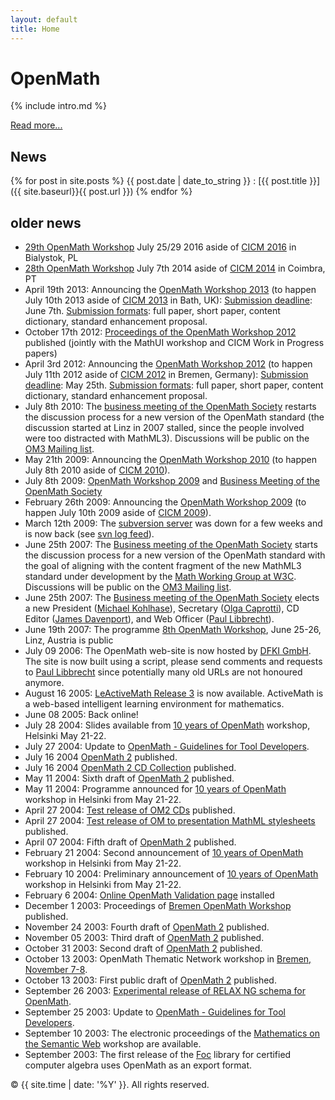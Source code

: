```yaml
---
layout: default
title: Home
---
```


# OpenMath

{% include intro.md %}

[Read more...](about)

## News

{% for post in site.posts %}
{{ post.date | date_to_string }}
: [{{ post.title }}]({{ site.baseurl}}{{ post.url }})
{% endfor %}

## older news
* [29th OpenMath Workshop](http://www.cicm-conference.org/2016/cicm.php?event=openmath) July 25/29 2016 aside of [CICM 2016](http://www.cicm-conference.org/2016) in Bialystok, PL
* [28th OpenMath Workshop](http://www.cicm-conference.org/2014/cicm.php?event=openmath) July 7th 2014 aside of [CICM 2014](http://www.cicm-conference.org/2014) in Coimbra, PT
*   April 19th 2013: Announcing the [OpenMath Workshop 2013](http://www.cicm-conference.org/2013/cicm.php?event=openmath) (to happen July 10th 2013 aside of [CICM 2013](http://www.cicm-conference.org/2013/cicm.php?event=openmath) in Bath, UK):
    [Submission deadline](http://www.cicm-conference.org/2013/cicm.php?event=openmath&menu=dates): June 7th.
    [Submission formats](http://www.cicm-conference.org/2013/cicm.php?event=openmath&menu=submission): full paper, short paper, content dictionary, standard enhancement proposal.
*   October 17th 2012: [Proceedings of the OpenMath Workshop 2012](http://ceur-ws.org/Vol-921/) published (jointly with the MathUI workshop and CICM Work in Progress papers)
*   April 3rd 2012: Announcing the [OpenMath Workshop 2012](http://www.cicm-conference.org/2012/cicm.php?event=openmath) (to happen July 11th 2012 aside of [CICM 2012](http://www.cicm-conference.org/2012/cicm.php?event=openmath) in Bremen, Germany):
    [Submission deadline](http://www.cicm-conference.org/2012/cicm.php?event=openmath&menu=dates): May 25th.
    [Submission formats](http://www.cicm-conference.org/2012/cicm.php?event=openmath&menu=submission): full paper, short paper, content dictionary, standard enhancement proposal.
*   July 8th 2010: The [business meeting of the OpenMath Society](meetings/paris2010/minutes.pdf) restarts the discussion process for a new version of the OpenMath standard (the discussion started at Linz in 2007 stalled, since the people involved were too distracted with MathML3). Discussions will be public on the [OM3 Mailing list](   http://openmath.org/mailman/listinfo/om3).
*   May 21th 2009: Announcing the [OpenMath Workshop 2010](http://cicm2010.cnam.fr/om/) (to happen July 8th 2010 aside of [CICM 2010](http://cicm2010.cnam.fr)).
*   July 8th 2009: [OpenMath Workshop 2009](http://staff.bath.ac.uk/masjhd/OM2009.html) and [Business Meeting of the OpenMath Society](http://www.openmath.org/meetings/22/OMBusiness.pdf)
*   February 26th 2009: Announcing the [OpenMath Workshop 2009](http://staff.bath.ac.uk/masjhd/OM2009.html) (to happen July 10th 2009 aside of [CICM 2009](http://www.orcca.on.ca/conferences/cicm09/cicm09/)).
*   March 12th 2009: The [subversion server](http://svn.openmath.org/) was down for a few weeks and is now back (see [svn log feed](http://www.openmath.org/svnrss/openmath-svnlog.rss)).
*   June 25th 2007: The [Business meeting of the OpenMath Society](meetings/linz2007/minutes.pdf) starts the discussion process for a new version of the OpenMath standard with the goal of aligning with the content fragment of the new MathML3 standard under development by the [Math Working Group at W3C](http://www.w3.org/Math/). Discussions will be public on the [OM3 Mailing list]( http://openmath.org/mailman/listinfo/om3).
*   June 25th 2007: The [Business meeting of the OpenMath Society](meetings/linz2007/minutes.pdf) elects a new President ([Michael Kohlhase](http://kwarc.info/kohlhase/)), Secretary ([Olga Caprotti](http://webalt.math.helsinki.fi/content/about/people/caprotti)), CD Editor ([James Davenport](http://people.bath.ac.uk/masjhd/)), and Web Officer ([Paul Libbrecht](http://www.activemath.org/~paul/)).
*   June 19th 2007: The programme [8th OpenMath Workshop](./meetings/linz2007/), June 25-26, Linz, Austria is public
*   July 09 2006: The OpenMath web-site is now hosted by [DFKI GmbH](http://www.dfki.de/). The site is now built using a script, please send comments and requests to [Paul Libbrecht](/cdn-cgi/l/email-protection#4434253128042527302d32212925302c6a2b3623) since potentially many old URLs are not honoured anymore.
*   August 16 2005: [LeActiveMath Release 3](http://www.activemath.org/READMEs-beta-3/ReleaseNotes.html) is now available. ActiveMath is a web-based intelligent learning environment for mathematics.
*   June 08 2005: Back online!
*   July 28 2004: Slides available from [10 years of OpenMath](meetings/helsinki2004/index.html) workshop, Helsinki May 21-22.
*   July 27 2004: Update to [OpenMath - Guidelines for Tool Developers](projects/thematic/tools-3.pdf).
*   July 16 2004 [OpenMath 2](standard/om20/index.html) published.
*   July 16 2004 [OpenMath 2 CD Collection](cd/index.html) published.
*   May 11 2004: Sixth draft of [OpenMath 2](standard/om20-2004-05-11/index.html) published.
*   May 11 2004: Programme announced for [10 years of OpenMath](http://mark.math.helsinki.fi/OM/index.htm) workshop in Helsinki from May 21-22.
*   April 27 2004: [Test release of OM2 CDs](standard/cd/index.html) published.
*   April 27 2004: [Test release of OM to presentation MathML stylesheets](standard/omxsl/index.html) published.
*   April 07 2004: Fifth draft of [OpenMath 2](standard/om20-2004-04-07/index.html) published.
*   February 21 2004: Second announcement of [10 years of OpenMath](/meetings/helsinki2004) workshop in Helsinki from May 21-22.
*   February 10 2004: Preliminary announcement of [10 years of OpenMath](helsinki.html) workshop in Helsinki from May 21-22.
*   February 6 2004: [Online OpenMath Validation page](software/validate.html) installed
*   December 1 2003: Proceedings of [Bremen OpenMath Workshop](/meetings/bremen2003) published.
*   November 24 2003: Fourth draft of [OpenMath 2](standard/om20-2003-11-24/index.html) published.
*   November 05 2003: Third draft of [OpenMath 2](standard/om20-2003-11-05/index.html) published.
*   October 31 2003: Second draft of [OpenMath 2](standard/om20-2003-10-31/index.html) published.
*   October 13 2003: OpenMath Thematic Network workshop in [Bremen, November 7-8](http://www-2.cs.cmu.edu/~kohlhase/event/om03/).
*   October 13 2003: First public draft of [OpenMath 2](standard/om20-2003-10-31/index.html) published.
*   September 26 2003: [Experimental release of RELAX NG schema for OpenMath](standard/relaxng).
*   September 25 2003: Update to [OpenMath - Guidelines for Tool Developers](projects/thematic/tools-2.pdf).
*   September 10 2003: The electronic proceedings of the [Mathematics on the Semantic Web](http://www.openmath.org/meetings/eindhoven2003/index.html) workshop are available.
*   September 2003: The first release of the [Foc](http://www-spi.lip6.fr/foc/index.html) library for certified computer algebra uses OpenMath as an export format.


<p>&copy; {{ site.time | date: '%Y' }}. All rights reserved.</p>




